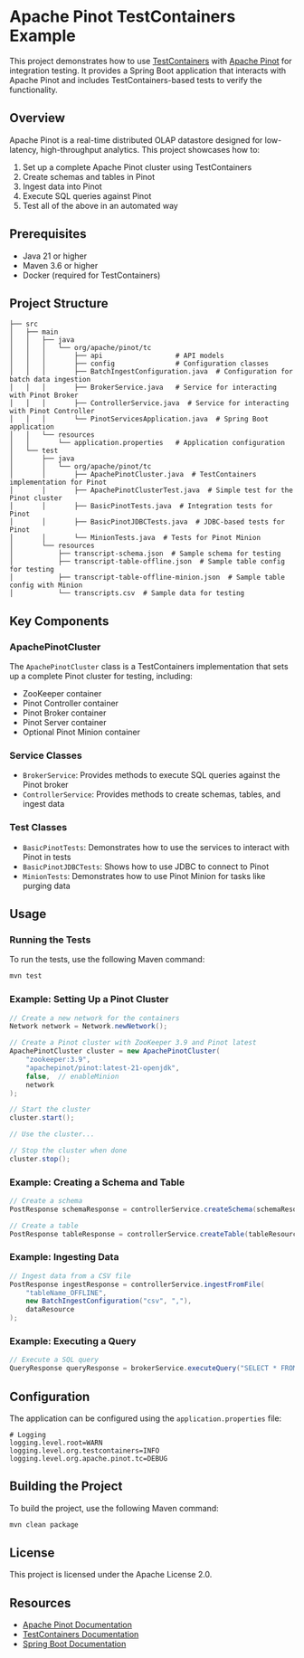 # Apache Pinot TestContainers Example

This project demonstrates how to use [TestContainers](https://www.testcontainers.org/) with [Apache Pinot](https://pinot.apache.org/) for integration testing. It provides a Spring Boot application that interacts with Apache Pinot and includes TestContainers-based tests to verify the functionality.

## Overview

Apache Pinot is a real-time distributed OLAP datastore designed for low-latency, high-throughput analytics. This project showcases how to:

1. Set up a complete Apache Pinot cluster using TestContainers
2. Create schemas and tables in Pinot
3. Ingest data into Pinot
4. Execute SQL queries against Pinot
5. Test all of the above in an automated way

## Prerequisites

- Java 21 or higher
- Maven 3.6 or higher
- Docker (required for TestContainers)

## Project Structure

```
├── src
│   ├── main
│   │   ├── java
│   │   │   └── org/apache/pinot/tc
│   │   │       ├── api                  # API models
│   │   │       ├── config               # Configuration classes
│   │   │       ├── BatchIngestConfiguration.java  # Configuration for batch data ingestion
│   │   │       ├── BrokerService.java   # Service for interacting with Pinot Broker
│   │   │       ├── ControllerService.java  # Service for interacting with Pinot Controller
│   │   │       └── PinotServicesApplication.java  # Spring Boot application
│   │   └── resources
│   │       └── application.properties   # Application configuration
│   └── test
│       ├── java
│       │   └── org/apache/pinot/tc
│       │       ├── ApachePinotCluster.java  # TestContainers implementation for Pinot
│       │       ├── ApachePinotClusterTest.java  # Simple test for the Pinot cluster
│       │       ├── BasicPinotTests.java  # Integration tests for Pinot
│       │       ├── BasicPinotJDBCTests.java  # JDBC-based tests for Pinot
│       │       └── MinionTests.java  # Tests for Pinot Minion
│       └── resources
│           ├── transcript-schema.json  # Sample schema for testing
│           ├── transcript-table-offline.json  # Sample table config for testing
│           ├── transcript-table-offline-minion.json  # Sample table config with Minion
│           └── transcripts.csv  # Sample data for testing
```

## Key Components

### ApachePinotCluster

The `ApachePinotCluster` class is a TestContainers implementation that sets up a complete Pinot cluster for testing, including:

- ZooKeeper container
- Pinot Controller container
- Pinot Broker container
- Pinot Server container
- Optional Pinot Minion container

### Service Classes

- `BrokerService`: Provides methods to execute SQL queries against the Pinot broker
- `ControllerService`: Provides methods to create schemas, tables, and ingest data

### Test Classes

- `BasicPinotTests`: Demonstrates how to use the services to interact with Pinot in tests
- `BasicPinotJDBCTests`: Shows how to use JDBC to connect to Pinot
- `MinionTests`: Demonstrates how to use Pinot Minion for tasks like purging data

## Usage

### Running the Tests

To run the tests, use the following Maven command:

```bash
mvn test
```

### Example: Setting Up a Pinot Cluster

```java
// Create a new network for the containers
Network network = Network.newNetwork();

// Create a Pinot cluster with ZooKeeper 3.9 and Pinot latest
ApachePinotCluster cluster = new ApachePinotCluster(
    "zookeeper:3.9", 
    "apachepinot/pinot:latest-21-openjdk", 
    false,  // enableMinion
    network
);

// Start the cluster
cluster.start();

// Use the cluster...

// Stop the cluster when done
cluster.stop();
```

### Example: Creating a Schema and Table

```java
// Create a schema
PostResponse schemaResponse = controllerService.createSchema(schemaResource);

// Create a table
PostResponse tableResponse = controllerService.createTable(tableResource);
```

### Example: Ingesting Data

```java
// Ingest data from a CSV file
PostResponse ingestResponse = controllerService.ingestFromFile(
    "tableName_OFFLINE",
    new BatchIngestConfiguration("csv", ","),
    dataResource
);
```

### Example: Executing a Query

```java
// Execute a SQL query
QueryResponse queryResponse = brokerService.executeQuery("SELECT * FROM tableName");
```

## Configuration

The application can be configured using the `application.properties` file:

```properties
# Logging
logging.level.root=WARN
logging.level.org.testcontainers=INFO
logging.level.org.apache.pinot.tc=DEBUG
```

## Building the Project

To build the project, use the following Maven command:

```bash
mvn clean package
```

## License

This project is licensed under the Apache License 2.0.

## Resources

- [Apache Pinot Documentation](https://docs.pinot.apache.org/)
- [TestContainers Documentation](https://www.testcontainers.org/)
- [Spring Boot Documentation](https://spring.io/projects/spring-boot)